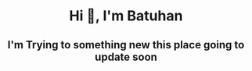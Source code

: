 <h1 align="center">Hi 👋, I'm Batuhan</h1>



<h2 align="center"> I'm Trying to something new this place going to update soon
 


